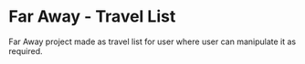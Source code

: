 # Far Away - Travel List
 Far Away project made as travel list for user where user can manipulate it as required.
